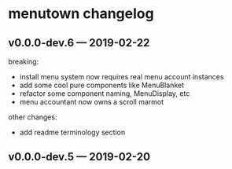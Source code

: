 
# menutown changelog

## v0.0.0-dev.6 — 2019-02-22

breaking:
- install menu system now requires real menu account instances
- add some cool pure components like MenuBlanket
- refactor some component naming, MenuDisplay, etc
- menu accountant now owns a scroll marmot

other changes:
- add readme terminology section

## v0.0.0-dev.5 — 2019-02-20
